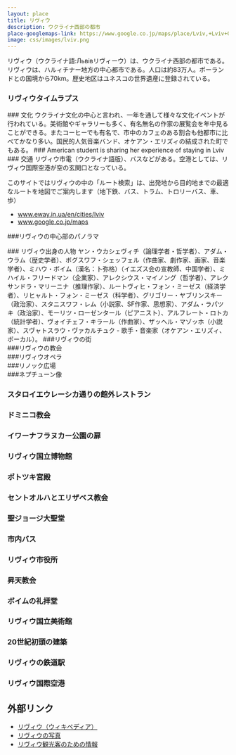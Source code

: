 ```yaml
---
layout: place
title: リヴィウ
description: ウクライナ西部の都市
place-googlemaps-link: https://www.google.co.jp/maps/place/Lviv,+Lviv+Oblast,+Ukraine/
image: css/images/lviv.png
---
```

リヴィウ（ウクライナ語:Львівリヴィーウ）は、ウクライナ西部の都市である。リヴィウは、ハルィチナー地方の中心都市である。人口は約83万人。ポーランドとの国境から70km。歴史地区はユネスコの世界遺産に登録されている。

### リヴィウタイムラプス
<div class="lazyload">
<!--
<div class="video-container"><iframe src="http://www.youtube.com/embed/OS7Q30XXjug?html5=1" frameborder="0"></iframe></div>
-->
</div>
### 文化
ウクライナ文化の中心と言われ、一年を通して様々な文化イベントが行われている。美術館やギャラリーも多く、有名無名の作家の展覧会を年中見ることができる。またコーヒーでも有名で、市中のカフェのある割合も他都市に比べてかなり多い。国民的人気音楽バンド、オケアン・エリズィの結成された町でもある。
### American student is sharing her experience of staying in Lviv
<div class="lazyload">
<!--
<div class="video-container"><iframe src="http://www.youtube.com/embed/UGQA4Pt2dTA?html5=1" frameborder="0"></iframe></div>
-->
</div>
### 交通
リヴィウ市電（ウクライナ語版）、バスなどがある。空港としては、リヴィウ国際空港が空の玄関口となっている。

このサイトではリヴィウの中の「ルート検索」は、出発地から目的地までの最適なルートを地図でご案内します（地下鉄、バス、トラム、トロリーバス、車、歩）

* <a href="http://www.eway.in.ua/en/cities/lviv">www.eway.in.ua/en/cities/lviv</a>
* <a href="https://www.google.co.jp/maps/place/Lviv,+Lviv+Oblast,+Ukraine/">www.google.co.jp/maps</a>

###リヴィウの中心部のパノラマ
<div class="lazyload">
<!--
<div about='https://farm9.static.flickr.com/8536/8673861595_d15da38542_b.jpg'><a href='https://www.flickr.com/photos/jlascar/8673861595/' target='_blank'><img xmlns:dct='http://purl.org/dc/terms/' href='http://purl.org/dc/dcmitype/StillImage' rel='dct:type' src='https://farm9.static.flickr.com/8536/8673861595_d15da38542_b.jpg' alt='Rynok Square in Lviv by Jorge Lascar, on Flickr' title='Rynok Square in Lviv by Jorge Lascar, on Flickr' border='0'/></a><br/><a rel='license' href='http://creativecommons.org/licenses/by/2.0/' target='_blank'><img src='http://i.creativecommons.org/l/by/2.0/80x15.png' alt='Creative Commons Creative Commons Attribution 2.0 Generic License' title='Creative Commons Creative Commons Attribution 2.0 Generic License' border='0' align='left'></a>&nbsp; &nbsp;by&nbsp;<a href='https://www.flickr.com/people/jlascar/' target='_blank'>&nbsp;</a><a xmlns:cc='http://creativecommons.org/ns#' rel='cc:attributionURL' property='cc:attributionName' href='https://www.flickr.com/people/jlascar/' target='_blank'>Jorge Lascar</a><a href='http://www.imagecodr.org/' target='_blank'>&nbsp;</a></div>
-->
</div>
### リヴィウ出身の人物
ヤン・ウカシェヴィチ（論理学者・哲学者）、アダム・ウラム（歴史学者）、ボグスワフ・シェッフェル（作曲家、劇作家、画家、音楽学者）、ミハウ・ボイム（漢名：卜弥格）（イエズス会の宣教師、中国学者）、ミハイル・フリードマン（企業家）、アレクシウス・マイノング（哲学者）、アレクサンドラ・マリーニナ（推理作家）、ルートヴィヒ・フォン・ミーゼス（経済学者）、リヒャルト・フォン・ミーゼス（科学者）、グリゴリー・ヤブリンスキー（政治家）、スタニスワフ・レム（小説家、SF作家、思想家）、アダム・ラパツキ（政治家）、モーリツ・ローゼンタール（ピアニスト）、アルフレート・ロトカ（統計学者）、ヴォイチェフ・キラール（作曲家）、ザッヘル・マゾッホ（小説家）、スヴャトスラウ・ヴァカルチュク - 歌手・音楽家（オケアン・エリズィ、ボーカル）。
###リヴィウの街
<div class="lazyload">
<!--
<div about='https://farm4.static.flickr.com/3226/3051751131_c55c809e04_b.jpg'><a href='https://www.flickr.com/photos/ranopamas/3051751131/' target='_blank'><img xmlns:dct='http://purl.org/dc/terms/' href='http://purl.org/dc/dcmitype/StillImage' rel='dct:type' src='https://farm4.static.flickr.com/3226/3051751131_c55c809e04_b.jpg' alt='L&rsquo;viv - 18-11-2008 - 11h57 by Panoramas, on Flickr' title='L&rsquo;viv - 18-11-2008 - 11h57 by Panoramas, on Flickr' border='0'/></a><br/><a rel='license' href='http://creativecommons.org/licenses/by-nd/2.0/' target='_blank'><img src='http://i.creativecommons.org/l/by-nd/2.0/80x15.png' alt='Creative Commons Creative Commons Attribution-No Derivative Works 2.0 Generic License' title='Creative Commons Creative Commons Attribution-No Derivative Works 2.0 Generic License' border='0' align='left'></a>&nbsp; &nbsp;by&nbsp;<a href='https://www.flickr.com/people/ranopamas/' target='_blank'>&nbsp;</a><a xmlns:cc='http://creativecommons.org/ns#' rel='cc:attributionURL' property='cc:attributionName' href='https://www.flickr.com/people/ranopamas/' target='_blank'>Panoramas</a><a href='http://www.imagecodr.org/' target='_blank'>&nbsp;</a></div>
-->
</div>
###リヴィウの教会
<div class="lazyload">
<!--
<div about='https://farm7.static.flickr.com/6044/6260145781_23d79a025d_b.jpg'><a href='https://www.flickr.com/photos/szups/6260145781/' target='_blank'><img xmlns:dct='http://purl.org/dc/terms/' href='http://purl.org/dc/dcmitype/StillImage' rel='dct:type' src='https://farm7.static.flickr.com/6044/6260145781_23d79a025d_b.jpg' alt='lviv by bartsmiles, on Flickr' title='lviv by bartsmiles, on Flickr' border='0'/></a><br/><a rel='license' href='http://creativecommons.org/licenses/by-nc-nd/2.0/' target='_blank'><img src='http://i.creativecommons.org/l/by-nc-nd/2.0/80x15.png' alt='Creative Commons Creative Commons Attribution-Noncommercial-No Derivative Works 2.0 Generic License' title='Creative Commons Creative Commons Attribution-Noncommercial-No Derivative Works 2.0 Generic License' border='0' align='left'></a>&nbsp; &nbsp;by&nbsp;<a href='https://www.flickr.com/people/szups/' target='_blank'>&nbsp;</a><a xmlns:cc='http://creativecommons.org/ns#' rel='cc:attributionURL' property='cc:attributionName' href='https://www.flickr.com/people/szups/' target='_blank'>bartsmiles</a><a href='http://www.imagecodr.org/' target='_blank'>&nbsp;</a></div>
-->
</div>
###リヴィウオペラ
<div class="lazyload">
<!--
<div about='https://farm6.static.flickr.com/5098/5447208945_212dc0eae0_b.jpg'><a href='https://www.flickr.com/photos/feradz/5447208945/' target='_blank'><img xmlns:dct='http://purl.org/dc/terms/' href='http://purl.org/dc/dcmitype/StillImage' rel='dct:type' src='https://farm6.static.flickr.com/5098/5447208945_212dc0eae0_b.jpg' alt='Lviv Opera House by feradz, on Flickr' title='Lviv Opera House by feradz, on Flickr' border='0'/></a><br/><a rel='license' href='http://creativecommons.org/licenses/by/2.0/' target='_blank'><img src='http://i.creativecommons.org/l/by/2.0/80x15.png' alt='Creative Commons Creative Commons Attribution 2.0 Generic License' title='Creative Commons Creative Commons Attribution 2.0 Generic License' border='0' align='left'></a>&nbsp; &nbsp;by&nbsp;<a href='https://www.flickr.com/people/feradz/' target='_blank'>&nbsp;</a><a xmlns:cc='http://creativecommons.org/ns#' rel='cc:attributionURL' property='cc:attributionName' href='https://www.flickr.com/people/feradz/' target='_blank'>feradz</a><a href='http://www.imagecodr.org/' target='_blank'>&nbsp;</a></div>
-->
</div>
###リノック広場
<div class="lazyload">
<!--
<div about='https://farm9.static.flickr.com/8402/8674920504_04167f3cfd_b.jpg'><a href='https://www.flickr.com/photos/jlascar/8674920504/' target='_blank'><img xmlns:dct='http://purl.org/dc/terms/' href='http://purl.org/dc/dcmitype/StillImage' rel='dct:type' src='https://farm9.static.flickr.com/8402/8674920504_04167f3cfd_b.jpg' alt='Houses 2, 3 and 4 of Rynok Square in Lvi by Jorge Lascar, on Flickr' title='Houses 2, 3 and 4 of Rynok Square in Lvi by Jorge Lascar, on Flickr' border='0'/></a><br/><a rel='license' href='http://creativecommons.org/licenses/by/2.0/' target='_blank'><img src='http://i.creativecommons.org/l/by/2.0/80x15.png' alt='Creative Commons Creative Commons Attribution 2.0 Generic License' title='Creative Commons Creative Commons Attribution 2.0 Generic License' border='0' align='left'></a>&nbsp; &nbsp;by&nbsp;<a href='https://www.flickr.com/people/jlascar/' target='_blank'>&nbsp;</a><a xmlns:cc='http://creativecommons.org/ns#' rel='cc:attributionURL' property='cc:attributionName' href='https://www.flickr.com/people/jlascar/' target='_blank'>Jorge Lascar</a><a href='http://www.imagecodr.org/' target='_blank'>&nbsp;</a></div>
-->
</div>
###ネプチューン像
<div class="lazyload">
<!--
<div about='https://farm6.static.flickr.com/5065/5702065003_a442cfecf1_b.jpg'><a href='https://www.flickr.com/photos/neiljs/5702065003/' target='_blank'><img xmlns:dct='http://purl.org/dc/terms/' href='http://purl.org/dc/dcmitype/StillImage' rel='dct:type' src='https://farm6.static.flickr.com/5065/5702065003_a442cfecf1_b.jpg' alt='Ploshcha Rynok, L&rsquo;viv, Ukraine by neiljs, on Flickr' title='Ploshcha Rynok, L&rsquo;viv, Ukraine by neiljs, on Flickr' border='0'/></a><br/><a rel='license' href='http://creativecommons.org/licenses/by/2.0/' target='_blank'><img src='http://i.creativecommons.org/l/by/2.0/80x15.png' alt='Creative Commons Creative Commons Attribution 2.0 Generic License' title='Creative Commons Creative Commons Attribution 2.0 Generic License' border='0' align='left'></a>&nbsp; &nbsp;by&nbsp;<a href='https://www.flickr.com/people/neiljs/' target='_blank'>&nbsp;</a><a xmlns:cc='http://creativecommons.org/ns#' rel='cc:attributionURL' property='cc:attributionName' href='https://www.flickr.com/people/neiljs/' target='_blank'>neiljs</a><a href='http://www.imagecodr.org/' target='_blank'>&nbsp;</a></div>
-->
</div>

### スタロイエウレーシカ通りの館外レストラン
<div class="lazyload">
<!--
<a title="By Johnny (Own work) [CC BY 3.0 (http://creativecommons.org/licenses/by/3.0)], via Wikimedia Commons" href="https://commons.wikimedia.org/wiki/File%3A%D0%92%D1%83%D0%BB%D0%B8%D1%86%D1%8F_%D0%A1%D1%82%D0%B0%D1%80%D0%BE%D1%94%D0%B2%D1%80%D0%B5%D0%B9%D1%81%D1%8C%D0%BA%D0%B0.jpg"><img width="2048" alt="Вулиця Староєврейська" src="https://upload.wikimedia.org/wikipedia/commons/thumb/2/27/%D0%92%D1%83%D0%BB%D0%B8%D1%86%D1%8F_%D0%A1%D1%82%D0%B0%D1%80%D0%BE%D1%94%D0%B2%D1%80%D0%B5%D0%B9%D1%81%D1%8C%D0%BA%D0%B0.jpg/2048px-%D0%92%D1%83%D0%BB%D0%B8%D1%86%D1%8F_%D0%A1%D1%82%D0%B0%D1%80%D0%BE%D1%94%D0%B2%D1%80%D0%B5%D0%B9%D1%81%D1%8C%D0%BA%D0%B0.jpg"/></a>
-->
</div>

### ドミニコ教会
<div class="lazyload">
<!--
<p><a href="https://commons.wikimedia.org/wiki/File:P9173166_final.jpg#/media/File:P9173166_final.jpg"><img src="https://upload.wikimedia.org/wikipedia/commons/thumb/b/b5/P9173166_final.jpg/1200px-P9173166_final.jpg" alt="P9173166 final.jpg"></a></p>
-->
</div>

### イワーナフラヌカー公園の扉
<div class="lazyload">
<!--
<p><a href="https://commons.wikimedia.org/wiki/File:%D0%92%D0%BE%D1%80%D0%BE%D1%82%D0%B0_%D0%B2_%D0%BF%D0%B0%D1%80%D0%BA_%D0%BA%D1%83%D0%BB%D1%8C%D1%82%D1%83%D1%80%D1%8B_%D0%9B%D1%8C%D0%B2%D0%BE%D0%B2.jpg#/media/File:%D0%92%D0%BE%D1%80%D0%BE%D1%82%D0%B0_%D0%B2_%D0%BF%D0%B0%D1%80%D0%BA_%D0%BA%D1%83%D0%BB%D1%8C%D1%82%D1%83%D1%80%D1%8B_%D0%9B%D1%8C%D0%B2%D0%BE%D0%B2.jpg"><img src="https://upload.wikimedia.org/wikipedia/commons/e/ef/%D0%92%D0%BE%D1%80%D0%BE%D1%82%D0%B0_%D0%B2_%D0%BF%D0%B0%D1%80%D0%BA_%D0%BA%D1%83%D0%BB%D1%8C%D1%82%D1%83%D1%80%D1%8B_%D0%9B%D1%8C%D0%B2%D0%BE%D0%B2.jpg" alt="Ворота в парк культуры Львов.jpg"></a></p>
-->
</div>

### リヴィウ国立博物館
<div class="lazyload">
<!--
<p><a href="https://commons.wikimedia.org/wiki/File:%D0%9F%D1%80%D0%BE%D0%BC%D1%8B%D1%88%D0%BB%D0%B5%D0%BD%D0%BD%D1%8B%D0%B9_%D0%BC%D1%83%D0%B7%D0%B5%D0%B9.jpg#/media/File:%D0%9F%D1%80%D0%BE%D0%BC%D1%8B%D1%88%D0%BB%D0%B5%D0%BD%D0%BD%D1%8B%D0%B9_%D0%BC%D1%83%D0%B7%D0%B5%D0%B9.jpg"><img src="https://upload.wikimedia.org/wikipedia/commons/thumb/e/e1/%D0%9F%D1%80%D0%BE%D0%BC%D1%8B%D1%88%D0%BB%D0%B5%D0%BD%D0%BD%D1%8B%D0%B9_%D0%BC%D1%83%D0%B7%D0%B5%D0%B9.jpg/1200px-%D0%9F%D1%80%D0%BE%D0%BC%D1%8B%D1%88%D0%BB%D0%B5%D0%BD%D0%BD%D1%8B%D0%B9_%D0%BC%D1%83%D0%B7%D0%B5%D0%B9.jpg" alt="Промышленный музей.jpg"></a></p>
-->
</div>

### ポトツキ宮殿
<div class="lazyload">
<!--
<p><a href="https://commons.wikimedia.org/wiki/File:Lviv_-_Palace_of_Potocki_family.jpg#/media/File:Lviv_-_Palace_of_Potocki_family.jpg"><img src="https://upload.wikimedia.org/wikipedia/commons/thumb/1/1d/Lviv_-_Palace_of_Potocki_family.jpg/1200px-Lviv_-_Palace_of_Potocki_family.jpg" alt="Lviv - Palace of Potocki family.jpg"></a></p>
-->
</div>

### セントオルハとエリザベス教会
<div class="lazyload">
<!--
<p><a href="https://commons.wikimedia.org/wiki/File:St.Olha_and_Elizabeth_Church_Lviv.JPG#/media/File:St.Olha_and_Elizabeth_Church_Lviv.JPG"><img src="https://upload.wikimedia.org/wikipedia/commons/thumb/d/da/St.Olha_and_Elizabeth_Church_Lviv.JPG/1200px-St.Olha_and_Elizabeth_Church_Lviv.JPG" alt="St.Olha and Elizabeth Church Lviv.JPG"></a></p>
-->
</div>

### 聖ジョージ大聖堂
<div class="lazyload">
<!--
<p><a href="https://commons.wikimedia.org/wiki/File:Lviv_-_Cathedral_of_Saint_George_01.JPG#/media/File:Lviv_-_Cathedral_of_Saint_George_01.JPG"><img src="https://upload.wikimedia.org/wikipedia/commons/thumb/3/3b/Lviv_-_Cathedral_of_Saint_George_01.JPG/1200px-Lviv_-_Cathedral_of_Saint_George_01.JPG" alt="Lviv - Cathedral of Saint George 01.JPG"></a></p>
-->
</div>

### 市内バス
<div class="lazyload">
<!--
<p><a href="https://commons.wikimedia.org/wiki/File:CityLAZ-20LF_in_Lviv,_Ukraine_-_002.jpg#/media/File:CityLAZ-20LF_in_Lviv,_Ukraine_-_002.jpg"><img src="https://upload.wikimedia.org/wikipedia/commons/thumb/b/b6/CityLAZ-20LF_in_Lviv%2C_Ukraine_-_002.jpg/1200px-CityLAZ-20LF_in_Lviv%2C_Ukraine_-_002.jpg" alt="CityLAZ-20LF in Lviv, Ukraine - 002.jpg"></a></p>
-->
</div>

### リヴィウ市役所
<div class="lazyload">
<!--
<p><a href="https://commons.wikimedia.org/wiki/File:Lw%C3%B3w_-_Ratusz.jpg#/media/File:Lw%C3%B3w_-_Ratusz.jpg"><img src="https://upload.wikimedia.org/wikipedia/commons/thumb/f/f2/Lw%C3%B3w_-_Ratusz.jpg/1200px-Lw%C3%B3w_-_Ratusz.jpg" alt="Lwów - Ratusz.jpg"></a></p>
-->
</div>

### 昇天教会
<div class="lazyload">
<!--
<p><a href="https://commons.wikimedia.org/wiki/File:%D0%A3%D1%81%D0%BF%D0%B5%D0%BD%D1%81%D0%BA%D0%B0%D1%8F_%D1%86%D0%B5%D1%80%D0%BA%D0%BE%D0%B2%D1%8C_%D0%B2_%D0%9B%D1%8C%D0%B2%D0%BE%D0%B2.jpg#/media/File:%D0%A3%D1%81%D0%BF%D0%B5%D0%BD%D1%81%D0%BA%D0%B0%D1%8F_%D1%86%D0%B5%D1%80%D0%BA%D0%BE%D0%B2%D1%8C_%D0%B2_%D0%9B%D1%8C%D0%B2%D0%BE%D0%B2.jpg"><img src="https://upload.wikimedia.org/wikipedia/commons/thumb/5/5e/%D0%A3%D1%81%D0%BF%D0%B5%D0%BD%D1%81%D0%BA%D0%B0%D1%8F_%D1%86%D0%B5%D1%80%D0%BA%D0%BE%D0%B2%D1%8C_%D0%B2_%D0%9B%D1%8C%D0%B2%D0%BE%D0%B2.jpg/1200px-%D0%A3%D1%81%D0%BF%D0%B5%D0%BD%D1%81%D0%BA%D0%B0%D1%8F_%D1%86%D0%B5%D1%80%D0%BA%D0%BE%D0%B2%D1%8C_%D0%B2_%D0%9B%D1%8C%D0%B2%D0%BE%D0%B2.jpg" alt="Успенская церковь в Львов.jpg"></a></p>
-->
</div>

### ボイムの礼拝堂
<div class="lazyload">
<!--
<p><a href="https://commons.wikimedia.org/wiki/File:Chapel-of-Boim-family.jpg#/media/File:Chapel-of-Boim-family.jpg"><img src="https://upload.wikimedia.org/wikipedia/commons/e/ec/Chapel-of-Boim-family.jpg" alt="Chapel-of-Boim-family.jpg"></a></p>
-->
</div>

### リヴィウ国立美術館
<div class="lazyload">
<!--
<p><a href="https://commons.wikimedia.org/wiki/File:Lwowska_Galeria_Sztuki_-_Wn%C4%99trza_01.JPG#/media/File:Lwowska_Galeria_Sztuki_-_Wn%C4%99trza_01.JPG"><img src="https://upload.wikimedia.org/wikipedia/commons/thumb/b/ba/Lwowska_Galeria_Sztuki_-_Wn%C4%99trza_01.JPG/1200px-Lwowska_Galeria_Sztuki_-_Wn%C4%99trza_01.JPG" alt="Lwowska Galeria Sztuki - Wnętrza 01.JPG"></a></p>
-->
</div>

### 20世紀初頭の建築
<div class="lazyload">
<!--
<p><a href="https://commons.wikimedia.org/wiki/File:Lviv_early_20th_century_buildings.JPG#/media/File:Lviv_early_20th_century_buildings.JPG"><img src="https://upload.wikimedia.org/wikipedia/commons/thumb/2/24/Lviv_early_20th_century_buildings.JPG/1200px-Lviv_early_20th_century_buildings.JPG" alt="Lviv early 20th century buildings.JPG"></a></p>
-->
</div>

### リヴィウの鉄道駅
<div class="lazyload">
<!--
<p><a href="https://commons.wikimedia.org/wiki/File:Lviv_Railway_station.JPG#/media/File:Lviv_Railway_station.JPG"><img src="https://upload.wikimedia.org/wikipedia/commons/thumb/f/fc/Lviv_Railway_station.JPG/1200px-Lviv_Railway_station.JPG" alt="Lviv Railway station.JPG"></a></p>
-->
</div>

### リヴィウ国際空港
<div class="lazyload">
<!--
<p><a href="https://commons.wikimedia.org/wiki/File:Ph-mjp1.jpg#/media/File:Ph-mjp1.jpg"><img src="https://upload.wikimedia.org/wikipedia/commons/c/c5/Ph-mjp1.jpg" alt="Ph-mjp1.jpg"></a><br>"<a href="https://commons.wikimedia.org/wiki/File:Ph-mjp1.jpg#/media/File:Ph-mjp1.jpg">Ph-mjp1</a>" by <a href="//commons.wikimedia.org/w/index.php?title=User:Pilotlviv&amp;action=edit&amp;redlink=1" class="new" title="User:Pilotlviv (page does not exist)">Pilotlviv</a> - <span class="int-own-work" lang="en">Own work</span>. Licensed under <a href="http://creativecommons.org/licenses/by-sa/4.0" title="Creative Commons Attribution-Share Alike 4.0">CC BY-SA 4.0</a> via <a href="https://commons.wikimedia.org/wiki/">Wikimedia Commons</a>.</p>
-->
</div>

## 外部リンク
* <a href="http://ja.wikipedia.org/wiki/%E3%83%AA%E3%83%B4%E3%82%A3%E3%82%A6">リヴィウ（ウィキペディア）</a>
* <a href="http://lvivrem.org.ua/index_e.html">リヴィウの写真</a>
* <a href="http://www.dtac.jp/caucasus/ukraine/entry_138.php">リヴィウ観光客のための情報</a>
